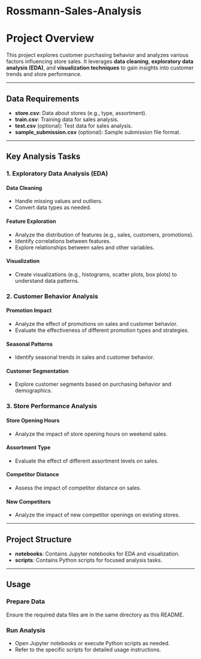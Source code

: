 # Rossmann-Sales-Analysis
# Project Overview
This project explores customer purchasing behavior and analyzes various factors influencing store sales. It leverages **data cleaning**, **exploratory data analysis (EDA)**, and **visualization techniques** to gain insights into customer trends and store performance.

---

## Data Requirements
- **store.csv**: Data about stores (e.g., type, assortment).
- **train.csv**: Training data for sales analysis.
- **test.csv** (optional): Test data for sales analysis.
- **sample_submission.csv** (optional): Sample submission file format.

---

## Key Analysis Tasks

### 1. Exploratory Data Analysis (EDA)

#### Data Cleaning
- Handle missing values and outliers.
- Convert data types as needed.

#### Feature Exploration
- Analyze the distribution of features (e.g., sales, customers, promotions).
- Identify correlations between features.
- Explore relationships between sales and other variables.

#### Visualization
- Create visualizations (e.g., histograms, scatter plots, box plots) to understand data patterns.

### 2. Customer Behavior Analysis

#### Promotion Impact
- Analyze the effect of promotions on sales and customer behavior.
- Evaluate the effectiveness of different promotion types and strategies.

#### Seasonal Patterns
- Identify seasonal trends in sales and customer behavior.

#### Customer Segmentation
- Explore customer segments based on purchasing behavior and demographics.

### 3. Store Performance Analysis

#### Store Opening Hours
- Analyze the impact of store opening hours on weekend sales.

#### Assortment Type
- Evaluate the effect of different assortment levels on sales.

#### Competitor Distance
- Assess the impact of competitor distance on sales.

#### New Competitors
- Analyze the impact of new competitor openings on existing stores.

---

## Project Structure
- **notebooks**: Contains Jupyter notebooks for EDA and visualization.
- **scripts**: Contains Python scripts for focused analysis tasks.

---

## Usage

### Prepare Data
Ensure the required data files are in the same directory as this README.

### Run Analysis
- Open Jupyter notebooks or execute Python scripts as needed.
- Refer to the specific scripts for detailed usage instructions.
